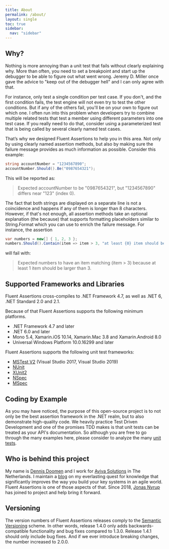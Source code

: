 ```yaml
---
title: About
permalink: /about/
layout: single
toc: true
sidebar:
  nav: "sidebar"
---
```


## Why?

Nothing is more annoying than a unit test that fails without clearly explaining why. More than often, you need to set a breakpoint and start up the debugger to be able to figure out what went wrong. Jeremy D. Miller once gave the advice to "keep out of the debugger hell" and I can only agree with that.

For instance, only test a single condition per test case. If you don't, and the first condition fails, the test engine will not even try to test the other conditions. But if any of the others fail, you'll be on your own to figure out which one. I often run into this problem when developers try to combine multiple related tests that test a member using different parameters into one test case. If you really need to do that, consider using a parameterized test that is being called by several clearly named test cases.

That’s why we designed Fluent Assertions to help you in this area. Not only by using clearly named assertion methods, but also by making sure the failure message provides as much information as possible. Consider this example:

```csharp
string accountNumber = "1234567890";
accountNumber.Should().Be("0987654321");
```

This will be reported as:

> Expected accountNumber to be
"0987654321", but
"1234567890" differs near "123" (index 0).

The fact that both strings are displayed on a separate line is not a coincidence and happens if any of them is longer than 8 characters. However, if that's not enough, all assertion methods take an optional explanation (the because) that supports formatting placeholders similar to String.Format which you can use to enrich the failure message. For instance, the assertion

```csharp
var numbers = new[] { 1, 2, 3 };
numbers.Should().Contain(item => item > 3, "at least {0} item should be larger than 3", 1);
```

will fail with:

> Expected numbers to have an item matching (item > 3) because at least 1 item should be larger than 3.

## Supported Frameworks and Libraries

Fluent Assertions cross-compiles to .NET Framework 4.7, as well as .NET 6, .NET Standard 2.0 and 2.1.

Because of that Fluent Assertions supports the following minimum platforms.

* .NET Framework 4.7 and later
* .NET 6.0 and later
* Mono 5.4, Xamarin.iOS 10.14, Xamarin.Mac 3.8 and Xamarin.Android 8.0
* Universal Windows Platform 10.0.16299 and later

Fluent Assertions supports the following unit test frameworks:

* [MSTest V2](https://github.com/Microsoft/testfx) (Visual Studio 2017, Visual Studio 2019)
* [NUnit](http://www.nunit.org/)
* [XUnit2](https://github.com/xunit/xunit/releases)
* [NSpec](http://nspec.org/)
* [MSpec](https://github.com/machine/machine.specifications)

## Coding by Example

As you may have noticed, the purpose of this open-source project is to not only be the best assertion framework in the .NET realm, but to also demonstrate high-quality code.
We heavily practice Test Driven Development and one of the promises TDD makes is that unit tests can be treated as your API's documentation.
So although you are free to go through the many examples here, please consider to analyze the many [unit tests](https://github.com/fluentassertions/fluentassertions/tree/master/Tests/FluentAssertions.Specs).

## Who is behind this project

My name is [Dennis Doomen](https://twitter.com/ddoomen) and I work for [Aviva Solutions](https://www.avivasolutions.nl/) in The Netherlands. I maintain a [blog](https://www.continuousimprover.com/) on my everlasting quest for knowledge that significantly improves the way you build your key systems in an agile world. Fluent Assertions is one of those aspects of that. Since 2018, [Jonas Nyrup](https://github.com/jnyrup) has joined to project and help bring it forward.

## Versioning

The version numbers of Fluent Assertions releases comply to the [Semantic Versioning](http://semver.org/) scheme. In other words, release 1.4.0 only adds backwards-compatible functionality and bug fixes compared to 1.3.0. Release 1.4.1 should only include bug fixes. And if we ever introduce breaking changes, the number increased to 2.0.0.
